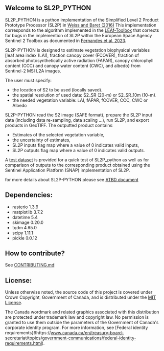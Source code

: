 ## Welcome to SL2P_PYTHON


SL2P_PYTHON is a python implementation of the Simplified Level 2 Product Prototype Processor (SL2P) in [Weiss and Baret (2016)](https://step.esa.int/docs/extra/ATBD_S2ToolBox_L2B_V1.1.pdf) This implementation corresponds to the algorithm implemented in the [LEAf-Toolbox](https://github.com/rfernand387/LEAF-Toolbox) that corrects for bugs in the implemention of SL2P within the European Space Agency Sentinel 2 Toolbox as documented in [Fernandes et al. 2023](https://www.sciencedirect.com/science/article/pii/S0034425723001517?via%3Dihub).


SL2P-PYTHON is designed to estimate vegetation biophysical variables [leaf area index (LAI), fraction canopy cover (FCOVER), fraction of absorbed photosynthetically active radiation (FAPAR), canopy chlorophyll content (CCC) and canopy water content (CWC), and albedo}  from Sentinel-2 MSI L2A images. 

The user must specify:
-	the location of S2 to be used (locally saved).
-	the spatial resolution of used data: S2_SR (20-m) or S2_SR_10m (10-m).
-	the needed vegetation variable: LAI, fAPAR, fCOVER, CCC, CWC or Albedo

SL2P-PYTHON read the S2 image (SAFE format), prepare the SL2P input data (including data re-sampling, data scaling …), run SL2P, and export products in GeoTIFF.
The outputted product contains: 

-	Estimates of the selected vegetation variable,
-	the uncertainty of estimates,
-	SL2P inputs flag map where a value of 0 indicates valid inputs,
-	SL2P outputs flag map where a value of 0 indicates valid outputs.
  
A [test dataset](https://drive.google.com/drive/folders/11BGcS0OA4EjGYb9XGfBtNPFpdgw10uWI?usp=drive_link) is provided for a quick test of SL2P_python as well as for comparison of outputs to the corresponding product obtained using the Sentinel Application Platform (SNAP) implementation of SL2P. 

for more details about SL2P-PYTHON please see [ATBD document](https://github.com/djamainajib/SL2P_python/blob/main/GEOMATICS%20CANADA%20xx%20-%20SL2P%20PYTHON_version_0.docx)


Dependencies:
------------
- rasterio 1.3.9
- matplotlib 3.7.2
- datetime 5.4
- skimage 0.20.0
- tqdm 4.65.0
- scipy 1.11.1
- pickle 0.0.12

How to contribute?
------------
See [CONTRIBUTING.md](https://github.com/djamainajib/SL2P_python/blob/main/CONTRIBUTING.md)


License:
------------
Unless otherwise noted, the source code of this project is covered under Crown Copyright, Government of Canada, and is distributed under the [MIT License](https://github.com/djamainajib/SL2P_python/blob/main/License).

The Canada wordmark and related graphics associated with this distribution are protected under trademark law and copyright law. No permission is granted to use them outside the parameters of the Government of Canada's corporate identity program. For more information, see [Federal identity requirements}9https://www.canada.ca/en/treasury-board-secretariat/topics/government-communications/federal-identity-requirements.html).

